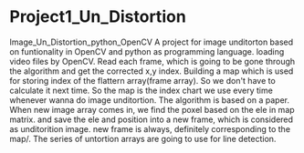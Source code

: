 # Project1_Un_Distortion
Image_Un_Distortion_python_OpenCV
A project for image unditorton based on funtionality in OpenCV and python as programming language.
loading video files by OpenCV.
Read each frame, which is going to be gone through the algorithm and get the corrected x,y index.
Building a map which is used for storing index of the flattern array(frame array). So we don't have to calculate it next time.
So the map is the index chart we use every time whenever wanna do image unditortion.
The algorithm is based on a paper.
When new image array comes in, we find the poxel based on the ele in map matrix. and save the ele and position into a new frame, which is considered as unditorition image.
new frame is always, definitely corresponding to the map/.
The series of untortion arrays are going to use for line detection.
